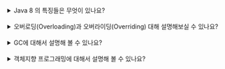 <details>
  <summary>Java 8 의 특징들은 무엇이 있나요?</summary>
  </br>
  <pre>
자바 8은 프로그래밍 언어 자바에 많은 혁신을 가져왔습니다. 람다 표현식, 스트림 API, 옵셔널 클래스의 도입은 자바 개발자들이 보다 효율적이고 안정적인 코드를 작성할 수 있게 해주었습니다.

이러한 기능들은 자바의 사용성과 생산성을 크게 향상시켰으며, 함수형 프로그래밍의 도입으로 자바의 패러다임을 확장시켰습니다. 자바 8의 특징들은 현대 소프트웨어 개발에 있어서 중요한 역할을 하고 있습니다.

따라서 자바 개발자라면 자바 8의 주요 특징들을 잘 이해하고 활용할 수 있어야 합니다. 이를 통해 더 나은 소프트웨어 개발을 위한 기반을 마련할 수 있습니다.
  </pre>
  <p><b>람다 표현식(Lambda Expressions)</b><br/><br/>
  <code>(parameters) -> expression</code>
  <ul>
   <li>간결한 코드를 작성하게 해줍니다.</li>
   <li>익명 함수로서 함수형 프로그래밍 스타일을 도입합니다.</li>
  </ul>
  </p>
  <p><b>스트림 API(Stream API)</b><br/><br/>
  <code>List&lt;String&gt; filteredList = list.stream().filter(s -> s.startsWith("A")).collect(Collectors.toList());
  </code>
  <ul>
   <li>데이터 컬렉션을 처리하는데 있어 선언적이고 함수형 스타일을 사용하게 합니다.</li>
   <li>병렬 처리와 중간, 최종 연산을 지원합니다.</li>
  </ul>
  </p>
  <p><b>디폴트 메소드(Default Methods)</b><br/><br/>
  <code>
  interface MyInterface { <br/>
 &emsp;&emsp;&emsp;default void newMethod() {<br/>
&emsp;&emsp;&emsp;&emsp;&emsp;// default implementation <br/>
&emsp;&emsp;&emsp;}<br/>
  }
  </code>
  <ul>
   <li>인터페이스에 구현 코드를 포함할 수 있게 하여, 기존 코드를 깨뜨리지 않고 인터페이스를 확장할 수 있습니다.</li>
  </ul>
  </p>
  <p><b>옵셔널 클래스(Optional Class)</b><br/><br/>
  <code>
Optional&lt;String&gt; optional = Optional.ofNullable(value);
  </code>
  <ul>
   <li>NullPointerException을 피하기 위해 도입된 컨테이너 클래스입니다.</li>
  </ul>
  </p>
    <p><b>New Date and Time API</b><br/><br/>
  <code>
LocalDate date = LocalDate.now();
  </code>
  <ul>
   <li>java.time 패키지를 통해 더 나은 날짜와 시간 처리 기능을 제공합니다.</li>
  </ul>
  </p>
</details>

<br/>

<details>
  <summary>오버로딩(Overloading)과 오버라이딩(Overriding) 대해 설명해보실 수 있나요?</summary>
  </br>
  <pre>
<b>메소드 오버로딩(overloading)</b>이란 <br/>
같은 이름의 메소드를 중복하여 정의하는 것을 의미합니다.
자바에서는 원래 한 클래스 내에 같은 이름의 메소드를 둘 이상 가질 수 없습니다.
하지만 매개변수의 개수나 타입을 다르게 하면, 하나의 이름으로 메소드를 작성할 수 있습니다.

즉, 메소드 오버로딩은 서로 다른 시그니처를 갖는 여러 메소드를 같은 이름으로 정의하는 것이라고 할 수 있습니다.
이러한 메소드 오버로딩을 사용함으로써 메소드에 사용되는 이름을 절약할 수 있습니다.
또한, 메소드를 호출할 때 전달해야 할 매개변수의 타입이나 개수에 대해 크게 신경을 쓰지 않고 호출할 수 있게 됩니다.

메소드 오버로딩은 객체 지향 프로그래밍의 특징 중 하나인 다형성(polymorphism)을 구현하는 방법 중 하나입니다.

메소드 오버로딩의 대표적인 예로는 println() 메소드를 들 수 있습니다.
println() 메소드는 전달받는 매개변수의 타입에 따라 다음과 같이 다양한 원형 중에서 적절한 원형을 호출하게 됩니다.

<hr/>
<code>
1. println()
2. println(boolean x)
3. println(char x)
4. println(char[] x)
5. println(double x)
6. println(float x)
7. println(int x)
8. println(long x)
9. println(Object x)
10. println(String x)
</code>
<hr/>
<b>메소드 오버로딩의 조건</b><br/>
자바에서 메소드 오버로딩이 성립하기 위해서는 다음과 같은 조건을 만족해야 합니다.

1. 메소드의 이름이 같아야 합니다.
2. 메소드의 시그니처, 즉 매개변수의 개수 또는 타입이 달라야 합니다.

메소드 오버로딩은 반환 타입과는 관계가 없습니다.

만약 메소드의 시그니처는 같은데 반환 타입만이 다른 경우에는 오버로딩이 성립하지 않습니다.
</pre>
<br/>  
<br/>
<pre>
<b>메소드 오버라이딩(method overriding)</b>
앞서 배운 오버로딩(overloading)이란 서로 다른 시그니처를 갖는 여러 메소드를 하나의 이름으로 정의하는 것이었습니다.

오버라이딩(overriding)이란 상속 관계에 있는 부모 클래스에서 이미 정의된 메소드를 자식 클래스에서 같은 시그니쳐를 갖는 메소드로 다시 정의하는 것이라고 할 수 있습니다.

자바에서 자식 클래스는 부모 클래스의 private 멤버를 제외한 모든 메소드를 상속받습니다.

이렇게 상속받은 메소드는 그대로 사용해도 되고, 필요한 동작을 위해 재정의하여 사용할 수도 있습니다.

즉, 메소드 오버라이딩이란 상속받은 부모 클래스의 메소드를 재정의하여 사용하는 것을 의미합니다.

<br/>
<hr/>
<b>오버라이딩의 조건</b>
자바에서 메소드를 오버라이딩하기 위한 조건은 다음과 같습니다.


1. 오버라이딩이란 메소드의 동작만을 재정의하는 것이므로, 메소드의 선언부는 기존 메소드와 완전히 같아야 합니다.

    하지만 메소드의 반환 타입은 부모 클래스의 반환 타입으로 타입 변환할 수 있는 타입이라면 변경할 수 있습니다.

2. 부모 클래스의 메소드보다 접근 제어자를 더 좁은 범위로 변경할 수 없습니다

3. 부모 클래스의 메소드보다 더 큰 범위의 예외를 선언할 수 없습니다.
</pre>

<ol>
 <li>오버로딩(overloading)은 새로운 메소드를 정의하는 것</li>
 <li>오버라이딩(overriding)은 상속받은 기존의 메소드를 재정의하는 것</li>
</ol>
</details>

<br/>

<details>
  <summary>GC에 대해서 설명해 볼 수 있나요?</summary>
  </br>
<pre>
GC 는 JVM에서 메모리를 관리 해주는 모듈 입니다.
Heap 메모리를 재활용하기 위해서 더이상 참조 되지 않는 객체들을 메모리에서 제거하는 모듈 입니다. 개발자가 직접 메모리를 정리 하지 않아도 되어서 개발 속도가 향상 되는 장점이 있지만 Mark and  Sweep 이라는 과정에서 참조되지 않는 객체를 찾는 과정이 있는데 이 때 스레드가 중단 되어서 성능이 떨어지는 단점이 있습니다.
</pre>
</details>

<br/>

<details>
  <summary>객체지향 프로그래밍에 대해서 설명해 볼 수 있나요?</summary>
  </br>
<pre>
실제 세계의 사물들을 객체로 모델링하여 개발을 진행하는 프로그래밍 기법
가장 대표적인 언어로 Java가 있다.
캡슐화, 상속, 다형성 등과 같은 기법을 이용할 수 있다. 다형성은 동일한 키보드의 키가 다른 역할을 하는 것처럼 하나의 메소드나 클래스가 다양한 방법으로 동작하는 것을 의미한다.
절치지향 언어보다 실행속도가 느리다.
<br/>
4가지 특징

추상화 , 캡슐화 , 상속성 , 다형성

<br/><br/>

절차지향 프로그래밍

물이 위에서 아래로 흐르는 것처럼 순차적인 처리를 중요시하는 프로그래밍 기법이다.
가장 대표적인 언어로 C언어가 있다.
컴퓨터의 처리구조와 유사해 실행속도가 빠르다.
코드의 순서가 바뀌면 동일한 결과를 보장하기 어렵다.

</pre>
</details>